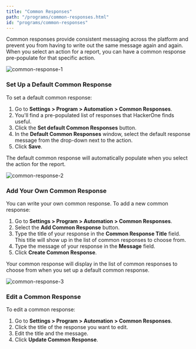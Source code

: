 ```yaml
---
title: "Common Responses"
path: "/programs/common-responses.html"
id: "programs/common-responses"
---
```

Common responses provide consistent messaging across the platform and prevent you from having to write out the same message again and again. When you select an action for a report, you can have a common response pre-populate for that specific action.

![common-response-1](./images/common-response-1.png)

### Set Up a Default Common Response
To set a default common response:
1. Go to <b>Settings > Program > Automation > Common Responses</b>.
2. You'll find a pre-populated list of responses that HackerOne finds useful.
3. Click the <b>Set default Common Responses</b> button.
4. In the <b>Default Common Responses</b> window, select the default response message from the drop-down next to the action.
5. Click <b>Save</b>.

The default common response will automatically populate when you select the action for the report.

![common-response-2](./images/common-response-2.png)

### Add Your Own Common Response
You can write your own common response. To add a new common response:
1. Go to **Settings > Program > Automation > Common Responses**.
2. Select the **Add Common Response** button.
3. Type the title of your response in the **Common Response Title** field. This title will show up in the list of common responses to choose from.
4. Type the message of your response in the **Message** field.
5. Click **Create Common Response**.

Your common response will display in the list of common responses to choose from when you set up a default common response.

![common-response-3](./images/common-response-3.png)

### Edit a Common Response
To edit a common response:
1. Go to **Settings > Program > Automation > Common Responses**.
2. Click the title of the response you want to edit.
3. Edit the title and the message.
4. Click **Update Common Response**.
